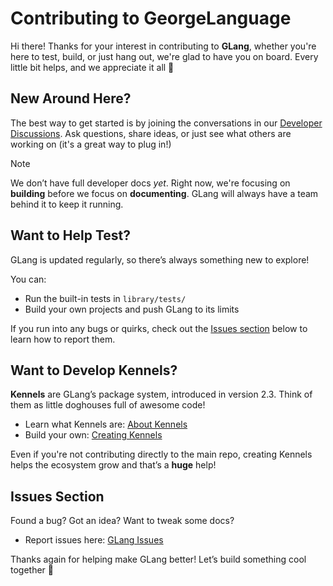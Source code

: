 # Contributing to GeorgeLanguage

Hi there! Thanks for your interest in contributing to **GLang**, whether you're here to test, build, or just hang out, we're glad to have you on board. Every little bit helps, and we appreciate it all 🙏

## New Around Here?

The best way to get started is by joining the conversations in our [Developer Discussions](https://github.com/mpsoftwarefoundation/GeorgeLanguage/discussions/categories/developers-discussion).
Ask questions, share ideas, or just see what others are working on (it's a great way to plug in!)

> [!NOTE]
> We don’t have full developer docs _yet_. Right now, we're focusing on **building** before we focus on **documenting**. GLang will always have a team behind it to keep it running.

## Want to Help Test?

GLang is updated regularly, so there’s always something new to explore!

You can:
- Run the built-in tests in `library/tests/`
- Build your own projects and push GLang to its limits

If you run into any bugs or quirks, check out the [Issues section](#-issues-section) below to learn how to report them.

## Want to Develop Kennels?

**Kennels** are GLang’s package system, introduced in version 2.3. Think of them as little doghouses full of awesome code!

- Learn what Kennels are: [About Kennels](https://sites.google.com/view/george-lang/documentation/standard-docs/kennels/about-kennels)
- Build your own: [Creating Kennels](https://sites.google.com/view/george-lang/documentation/standard-docs/kennels/creating-kennels)

Even if you're not contributing directly to the main repo, creating Kennels helps the ecosystem grow and that’s a **huge** help!

## Issues Section

Found a bug? Got an idea? Want to tweak some docs?

- Report issues here: [GLang Issues](https://github.com/mpsoftwarefoundation/GeorgeLanguage/issues)

Thanks again for helping make GLang better! Let’s build something cool together 👊
